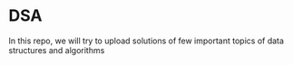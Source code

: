 # DSA
In this repo, we will try to upload solutions of few important topics of data structures and algorithms 
